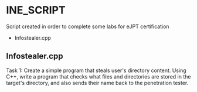# INE_SCRIPT
Script created in order to complete some labs for eJPT certification

- Infostealer.cpp


## Infostealer.cpp

Task 1: Create a simple program that steals user's directory content.
Using C++, write a program that checks what files and directories are stored in the target's directory, and also sends their name back to the penetration tester.
